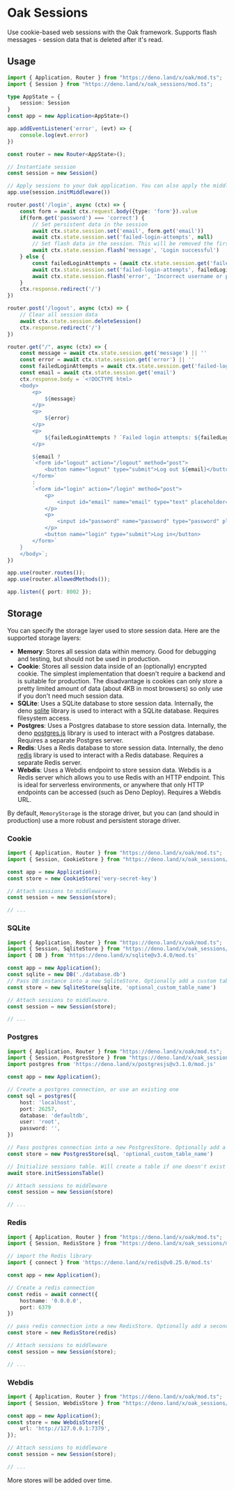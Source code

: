 # Oak Sessions

Use cookie-based web sessions with the Oak framework.
Supports flash messages - session data that is deleted after it's read.

## Usage

```ts
import { Application, Router } from "https://deno.land/x/oak/mod.ts";
import { Session } from "https://deno.land/x/oak_sessions/mod.ts";

type AppState = {
    session: Session
}
const app = new Application<AppState>()

app.addEventListener('error', (evt) => {
    console.log(evt.error)
})

const router = new Router<AppState>();

// Instantiate session
const session = new Session()

// Apply sessions to your Oak application. You can also apply the middleware to specific routes instead of the whole app.
app.use(session.initMiddleware())

router.post('/login', async (ctx) => {
    const form = await ctx.request.body({type: 'form'}).value
    if(form.get('password') === 'correct') {
        // Set persistent data in the session
        await ctx.state.session.set('email', form.get('email'))
        await ctx.state.session.set('failed-login-attempts', null)
        // Set flash data in the session. This will be removed the first time it's accessed with get
        await ctx.state.session.flash('message', 'Login successful')
    } else {
        const failedLoginAttempts = (await ctx.state.session.get('failed-login-attempts') || 0) as number
        await ctx.state.session.set('failed-login-attempts', failedLoginAttempts+1)
        await ctx.state.session.flash('error', 'Incorrect username or password')
    }
    ctx.response.redirect('/')
})

router.post('/logout', async (ctx) => {
    // Clear all session data
    await ctx.state.session.deleteSession()
    ctx.response.redirect('/')
})

router.get("/", async (ctx) => {
    const message = await ctx.state.session.get('message') || ''
    const error = await ctx.state.session.get('error') || ''
    const failedLoginAttempts = await ctx.state.session.get('failed-login-attempts')
    const email = await ctx.state.session.get('email')
    ctx.response.body = `<!DOCTYPE html>
    <body>
        <p>
            ${message}
        </p>
        <p>
            ${error}
        </p>
        <p>
            ${failedLoginAttempts ? `Failed login attempts: ${failedLoginAttempts}` : ''}
        </p>

        ${email ? 
        `<form id="logout" action="/logout" method="post">
            <button name="logout" type="submit">Log out ${email}</button>
        </form>`
        : 
        `<form id="login" action="/login" method="post">
            <p>
                <input id="email" name="email" type="text" placeholder="you@email.com">
            </p>
            <p>
                <input id="password" name="password" type="password" placeholder="password">
            </p>
            <button name="login" type="submit">Log in</button>
        </form>` 
    }
    </body>`;
})

app.use(router.routes());
app.use(router.allowedMethods());

app.listen({ port: 8002 });
```

## Storage

You can specify the storage layer used to store session data. Here are the supported storage layers:

* **Memory**: Stores all session data within memory. Good for debugging and testing, but should not be used in production.
* **Cookie**: Stores all session data inside of an (optionally) encrypted cookie. The simplest implementation that doesn't require a backend and is suitable for production. The disadvantage is cookies can only store a pretty limited amount of data (about 4KB in most browsers) so only use if you don't need much session data.
* **SQLite**: Uses a SQLite database to store session data. Internally, the deno [sqlite](https://deno.land/x/sqlite) library is used to interact with a SQLite database. Requires filesystem access.
* **Postgres**: Uses a Postgres database to store session data. Internally, the deno [postgres.js](https://deno.land/x/postgresjs) library is used to interact with a Postgres database. Requires a separate Postgres server.
* **Redis**: Uses a Redis database to store session data. Internally, the deno [redis](https://deno.land/x/redis) library is used to interact with a Redis database. Requires a separate Redis server.
* **Webdis**: Uses a Webdis endpoint to store session data. Webdis is a Redis server which allows you to use Redis with an HTTP endpoint. This is ideal for serverless environments, or anywhere that only HTTP endpoints can be accessed (such as Deno Deploy). Requires a Webdis URL.

By default, `MemoryStorage` is the storage driver, but you can (and should in production) use a more robust and persistent storage driver.

### Cookie
```ts
import { Application, Router } from "https://deno.land/x/oak/mod.ts";
import { Session, CookieStore } from "https://deno.land/x/oak_sessions/mod.ts";

const app = new Application();
const store = new CookieStore('very-secret-key')

// Attach sessions to middleware
const session = new Session(store);

// ...
```

### SQLite
```ts
import { Application, Router } from "https://deno.land/x/oak/mod.ts";
import { Session, SqliteStore } from "https://deno.land/x/oak_sessions/mod.ts";
import { DB } from 'https://deno.land/x/sqlite@v3.4.0/mod.ts'

const app = new Application();
const sqlite = new DB('./database.db') 
// Pass DB instance into a new SqliteStore. Optionally add a custom table name as second string argument, default is 'sessions'
const store = new SqliteStore(sqlite, 'optional_custom_table_name')

// Attach sessions to middleware. 
const session = new Session(store);

// ...
```

### Postgres
```ts
import { Application, Router } from "https://deno.land/x/oak/mod.ts";
import { Session, PostgresStore } from "https://deno.land/x/oak_sessions/mod.ts";
import postgres from 'https://deno.land/x/postgresjs@v3.1.0/mod.js'

const app = new Application();

// Create a postgres connection, or use an existing one
const sql = postgres({
    host: 'localhost',
    port: 26257,
    database: 'defaultdb',
    user: 'root',
    password: '',
})

// Pass postgres connection into a new PostgresStore. Optionally add a custom table name as second string argument, default is 'sessions'
const store = new PostgresStore(sql, 'optional_custom_table_name')

// Initialize sessions table. Will create a table if one doesn't exist already.
await store.initSessionsTable()

// Attach sessions to middleware
const session = new Session(store)

// ...
```

### Redis
```ts
import { Application, Router } from "https://deno.land/x/oak/mod.ts";
import { Session, RedisStore } from "https://deno.land/x/oak_sessions/mod.ts";

// import the Redis library
import { connect } from 'https://deno.land/x/redis@v0.25.0/mod.ts'

const app = new Application();

// Create a redis connection
const redis = await connect({
    hostname: '0.0.0.0',
    port: 6379
})

// pass redis connection into a new RedisStore. Optionally add a second string argument for a custom database prefix, default is 'session_'
const store = new RedisStore(redis)

// Attach sessions to middleware
const session = new Session(store);

// ...
```

### Webdis
```ts
import { Application, Router } from "https://deno.land/x/oak/mod.ts";
import { Session, WebdisStore } from "https://deno.land/x/oak_sessions/mod.ts";

const app = new Application();
const store = new WebdisStore({
    url: 'http://127.0.0.1:7379',
});

// Attach sessions to middleware
const session = new Session(store);

// ...
```

More stores will be added over time.

